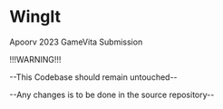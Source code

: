 # WingIt
Apoorv 2023 GameVita Submission

!!!WARNING!!!

--This Codebase should remain untouched--

--Any changes is to be done in the source repository--
